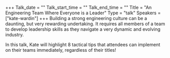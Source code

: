 +++
Talk_date = ""
Talk_start_time = ""
Talk_end_time = ""
Title = "An Engineering Team Where Everyone is a Leader"
Type = "talk"
Speakers = ["kate-wardin"]
+++
Building a strong engineering culture can be a daunting, but very rewarding undertaking. It requires all members of a team to develop leadership skills as they navigate a very dynamic and evolving industry.

In this talk, Kate will highlight 8 tactical tips that attendees can implement on their teams immediately, regardless of their titles!

